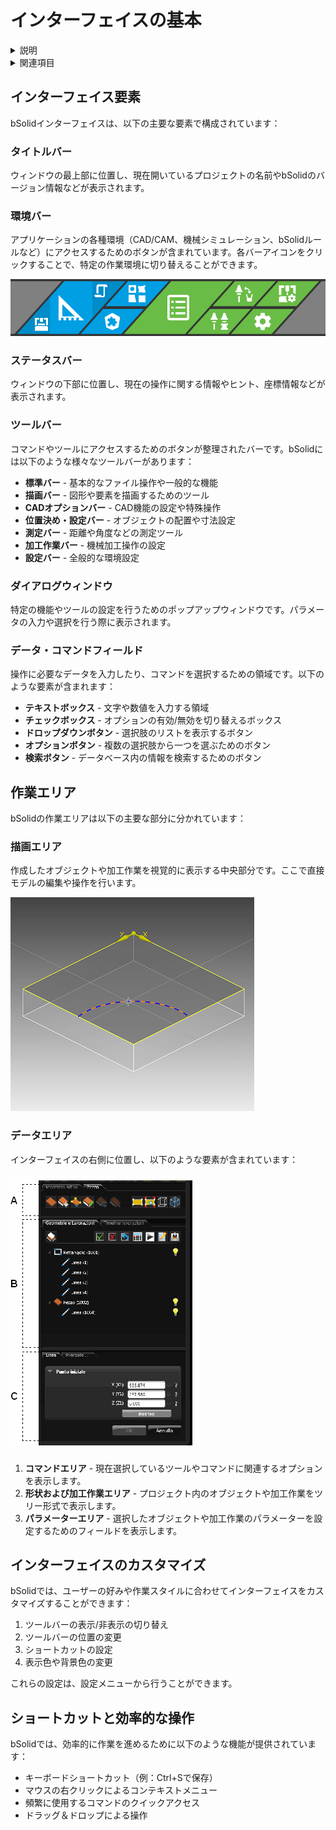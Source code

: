# インターフェイスの基本

<details>
<summary>説明</summary>

bSolidソフトウェアのユーザーインターフェイスは、CAD/CAM環境での作業を効率化するために設計されています。このセクションでは、bSolidのインターフェイス要素とその基本的な機能について説明します。

インターフェイスを理解することで、ソフトウェアをより効果的に使用し、作業の効率を向上させることができます。
</details>

<details>
<summary>関連項目</summary>

* [短い説明](./01-01_breve_panoramica.md)
* [リセット-機械データ保存](./01-02_imp_back_restore.md)
* [プロジェクト管理](./01-04_project_management.md)
</details>

## インターフェイス要素

bSolidインターフェイスは、以下の主要な要素で構成されています：

### タイトルバー

ウィンドウの最上部に位置し、現在開いているプロジェクトの名前やbSolidのバージョン情報などが表示されます。

### 環境バー

アプリケーションの各種環境（CAD/CAM、機械シミュレーション、bSolidルールなど）にアクセスするためのボタンが含まれています。各バーアイコンをクリックすることで、特定の作業環境に切り替えることができます。

![bSolid環境バーの例](./img/01-03_bsolid_interface.png)

### ステータスバー

ウィンドウの下部に位置し、現在の操作に関する情報やヒント、座標情報などが表示されます。

### ツールバー

コマンドやツールにアクセスするためのボタンが整理されたバーです。bSolidには以下のような様々なツールバーがあります：

- **標準バー** - 基本的なファイル操作や一般的な機能
- **描画バー** - 図形や要素を描画するためのツール
- **CADオプションバー** - CAD機能の設定や特殊操作
- **位置決め・設定バー** - オブジェクトの配置や寸法設定
- **測定バー** - 距離や角度などの測定ツール
- **加工作業バー** - 機械加工操作の設定
- **設定バー** - 全般的な環境設定

### ダイアログウィンドウ

特定の機能やツールの設定を行うためのポップアップウィンドウです。パラメータの入力や選択を行う際に表示されます。

### データ・コマンドフィールド

操作に必要なデータを入力したり、コマンドを選択するための領域です。以下のような要素が含まれます：

- **テキストボックス** - 文字や数値を入力する領域
- **チェックボックス** - オプションの有効/無効を切り替えるボックス
- **ドロップダウンボタン** - 選択肢のリストを表示するボタン
- **オプションボタン** - 複数の選択肢から一つを選ぶためのボタン
- **検索ボタン** - データベース内の情報を検索するためのボタン

## 作業エリア

bSolidの作業エリアは以下の主要な部分に分かれています：

### 描画エリア

作成したオブジェクトや加工作業を視覚的に表示する中央部分です。ここで直接モデルの編集や操作を行います。

![描画エリア](./img/01-03_drawing_area.gif)

### データエリア

インターフェイスの右側に位置し、以下のような要素が含まれています：

![データエリアの構成](./img/01-03_data_area.gif)

1. **コマンドエリア** - 現在選択しているツールやコマンドに関連するオプションを表示します。
2. **形状および加工作業エリア** - プロジェクト内のオブジェクトや加工作業をツリー形式で表示します。
3. **パラメーターエリア** - 選択したオブジェクトや加工作業のパラメーターを設定するためのフィールドを表示します。

## インターフェイスのカスタマイズ

bSolidでは、ユーザーの好みや作業スタイルに合わせてインターフェイスをカスタマイズすることができます：

1. ツールバーの表示/非表示の切り替え
2. ツールバーの位置の変更
3. ショートカットの設定
4. 表示色や背景色の変更

これらの設定は、設定メニューから行うことができます。

## ショートカットと効率的な操作

bSolidでは、効率的に作業を進めるために以下のような機能が提供されています：

- キーボードショートカット（例：Ctrl+Sで保存）
- マウスの右クリックによるコンテキストメニュー
- 頻繁に使用するコマンドのクイックアクセス
- ドラッグ＆ドロップによる操作 